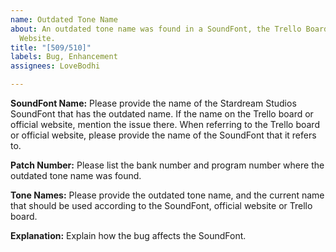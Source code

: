 ```yaml
---
name: Outdated Tone Name
about: An outdated tone name was found in a SoundFont, the Trello Board or the Official
  Website.
title: "[509/510]"
labels: Bug, Enhancement
assignees: LoveBodhi

---
```


**SoundFont Name:**
Please provide the name of the Stardream Studios SoundFont that has the outdated name. If the name on the Trello board or official website, mention the issue there. When referring to the Trello board or official website, please provide the name of the SoundFont that it refers to.

**Patch Number:**
Please list the bank number and program number where the outdated tone name was found.

**Tone Names:**
Please provide the outdated tone name, and the current name that should be used according to the SoundFont, official website or Trello board.

**Explanation:**
Explain how the bug affects the SoundFont.
